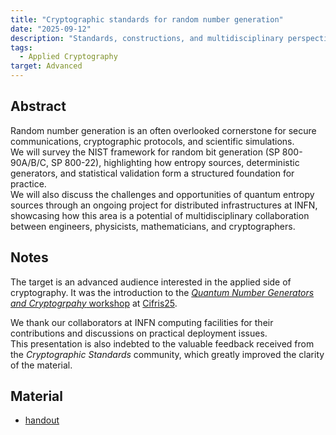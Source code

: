 ```yaml
---
title: "Cryptographic standards for random number generation"
date: "2025-09-12"
description: "Standards, constructions, and multidisciplinary perspectives."
tags:
  - Applied Cryptography
target: Advanced
---
```


## Abstract

Random number generation is an often overlooked cornerstone for secure communications, cryptographic protocols, and scientific simulations.  
We will survey the NIST framework for random bit generation (SP 800-90A/B/C, SP 800-22), highlighting how entropy sources, deterministic generators, and statistical validation form a structured foundation for practice.  
We will also discuss the challenges and opportunities of quantum entropy sources through an ongoing project for distributed infrastructures at INFN, showcasing how this area is a potential of multidisciplinary collaboration between engineers, physicists, mathematicians, and cryptographers.

## Notes

The target is an advanced audience interested in the applied side of cryptography. It was the introduction to the [*Quantum Number Generators and Cryptogrpahy* workshop](https://www.decifris.it/cifris25/workshops#QRN) at [Cifris25](https://www.decifris.it/cifris25).

We thank our collaborators at INFN computing facilities for their contributions and discussions on practical deployment issues.  
This presentation is also indebted to the valuable feedback received from the _Cryptographic Standards_ community, which greatly improved the clarity of the material.

## Material

- [handout](/pdfs/presentation_rngs_2025-09-12.pdf)
